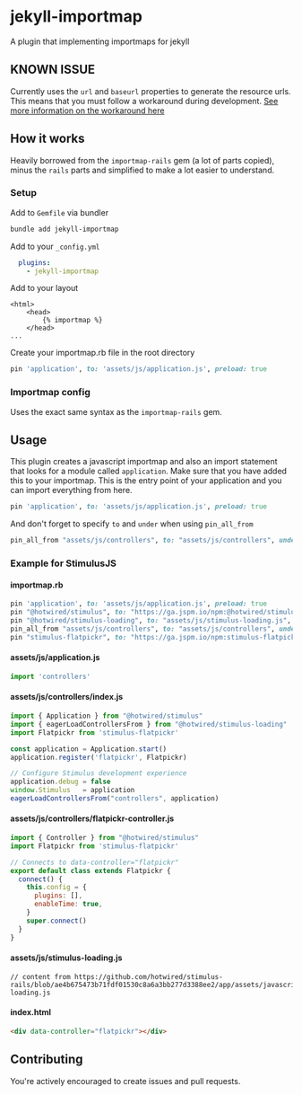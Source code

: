 # jekyll-importmap
A plugin that implementing importmaps for jekyll

## KNOWN ISSUE
Currently uses the `url` and `baseurl` properties to generate the resource urls. This means that you must follow a workaround during development. [See more information on the workaround here](i1)

## How it works
Heavily borrowed from the `importmap-rails` gem (a lot of parts copied), minus the `rails` parts and simplified to make a lot easier to understand.


### Setup
Add to `Gemfile` via bundler
```sh
bundle add jekyll-importmap
```

Add to your `_config.yml`
```yaml
  plugins:
    - jekyll-importmap
```

Add to your layout
```
<html>
    <head>
        {% importmap %}
    </head>
...
```

Create your importmap.rb file in the root directory
```ruby
pin 'application', to: 'assets/js/application.js', preload: true
```

### Importmap config
Uses the exact same syntax as the `importmap-rails` gem.

## Usage
This plugin creates a javascript importmap and also an import statement that looks for a module called `application`.
Make sure that you have added this to your importmap. This is the entry point of your application and you can import everything from here.
```ruby
pin 'application', to: 'assets/js/application.js', preload: true
```

And don't forget to specify `to` and `under` when using `pin_all_from`
```ruby
pin_all_from "assets/js/controllers", to: "assets/js/controllers", under: "controllers"
```

### Example for StimulusJS
#### importmap.rb
```ruby
pin 'application', to: 'assets/js/application.js', preload: true
pin "@hotwired/stimulus", to: "https://ga.jspm.io/npm:@hotwired/stimulus@3.2.2/dist/stimulus.js", preload: true
pin "@hotwired/stimulus-loading", to: "assets/js/stimulus-loading.js", preload: true
pin_all_from "assets/js/controllers", to: "assets/js/controllers", under: "controllers", preload: true
pin "stimulus-flatpickr", to: "https://ga.jspm.io/npm:stimulus-flatpickr@3.0.0-0/dist/index.m.js"
```

#### assets/js/application.js
```javascript
import 'controllers'
```

#### assets/js/controllers/index.js
```javascript
import { Application } from "@hotwired/stimulus"
import { eagerLoadControllersFrom } from "@hotwired/stimulus-loading"
import Flatpickr from 'stimulus-flatpickr'

const application = Application.start()
application.register('flatpickr', Flatpickr)

// Configure Stimulus development experience
application.debug = false
window.Stimulus   = application
eagerLoadControllersFrom("controllers", application)
```

#### assets/js/controllers/flatpickr-controller.js
```javascript
import { Controller } from "@hotwired/stimulus"
import Flatpickr from 'stimulus-flatpickr'

// Connects to data-controller="flatpickr"
export default class extends Flatpickr {
  connect() {
    this.config = {
      plugins: [],
      enableTime: true,
    }
    super.connect()
  }
}
```

#### assets/js/stimulus-loading.js
```
// content from https://github.com/hotwired/stimulus-rails/blob/ae4b675473b71fdf01530c8a6a3bb277d3388ee2/app/assets/javascripts/stimulus-loading.js
```

#### index.html
```html
<div data-controller="flatpickr"></div>
```

## Contributing
You're actively encouraged to create issues and pull requests.
